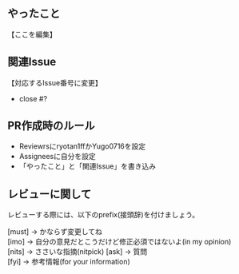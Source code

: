 <!-- I want to review in Japanese. -->
## やったこと
【ここを編集】

## 関連Issue
【対応するIssue番号に変更】
- close #?

## PR作成時のルール
- Reviewrsにryotan1ffかYugo0716を設定
- Assigneesに自分を設定
- 「やったこと」と「関連Issue」を書き込み

## レビューに関して
レビューする際には、以下のprefix(接頭辞)を付けましょう。
<!-- for GitHub Copilot review rule -->
[must] → かならず変更してね  
[imo] → 自分の意見だとこうだけど修正必須ではないよ(in my opinion)  
[nits] → ささいな指摘(nitpick)
[ask] → 質問  
[fyi] → 参考情報(for your information)
<!-- for GitHub Copilot review  rule-->

<!-- I want to review in Japanese. -->
